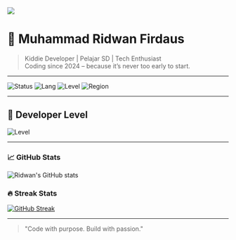 <img src="https://capsule-render.vercel.app/api?type=waving&color=0:00ff9d,100:00c2ff&height=200&section=header&text=Hi%20I'm%20Ridwan!&fontSize=40&fontColor=ffffff&animation=fadeIn" />

# 👋 Muhammad Ridwan Firdaus

> Kiddie Developer | Pelajar SD | Tech Enthusiast  
> Coding since 2024 – because it’s never too early to start.

---

![Status](https://img.shields.io/badge/Developer-Kiddie%20Dev-blue?style=flat-square)
![Lang](https://img.shields.io/badge/Coding-Since%202024-brightgreen?style=flat-square)
![Level](https://img.shields.io/badge/Grade-5th-yellow?style=flat-square)
![Region](https://img.shields.io/badge/From-Karawang-red?style=flat-square)

---

## 🧱 Developer Level
![Level](https://progress-bar.dev/57/?title=Kiddie%20Dev%20XP)

---

### 📈 GitHub Stats
![Ridwan's GitHub stats](https://github-readme-stats.vercel.app/api?username=mridwanfirdaus2603&show_icons=true&theme=radical)

### 🔥 Streak Stats
[![GitHub Streak](https://streak-stats.demolab.com?user=mridwanfirdaus2603&theme=tokyonight&hide_border=false)](https://git.io/streak-stats)

---

> "Code with purpose. Build with passion."